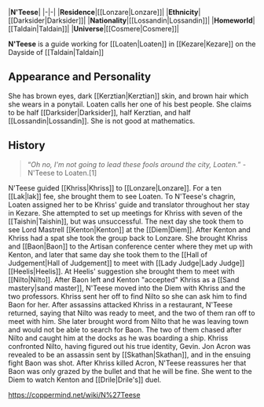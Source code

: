 |**N'Teese**|
|-|-|
|**Residence**|[[Lonzare\|Lonzare]]|
|**Ethnicity**|[[Darksider\|Darksider]]|
|**Nationality**|[[Lossandin\|Lossandin]]|
|**Homeworld**|[[Taldain\|Taldain]]|
|**Universe**|[[Cosmere\|Cosmere]]|

**N'Teese** is a guide working for [[Loaten\|Loaten]] in [[Kezare\|Kezare]] on the Dayside of [[Taldain\|Taldain]]

## Appearance and Personality
She has brown eyes, dark [[Kerztian\|Kerztian]] skin, and brown hair which she wears in a ponytail. Loaten calls her one of his best people. She claims to be half [[Darksider\|Darksider]], half Kerztian, and half [[Lossandin\|Lossandin]]. She is not good at mathematics.

## History
>“*Oh no, I'm not going to lead these fools around the city, Loaten.*”
\-N'Teese to Loaten.[1]

N'Teese guided [[Khriss\|Khriss]] to [[Lonzare\|Lonzare]]. For a ten [[Lak\|lak]] fee, she brought them to see Loaten. To N'Teese's chagrin, Loaten assigned her to be Khriss' guide and translator throughout her stay in Kezare. She attempted to set up meetings for Khriss with seven of the [[Taishin\|Taishin]], but was unsuccessful. The next day she took them to see Lord Mastrell [[Kenton\|Kenton]] at the [[Diem\|Diem]].
After Kenton and Khriss had a spat she took the group back to Lonzare. She brought Khriss and [[Baon\|Baon]] to the Artisan conference center where they met up with Kenton, and later that same day she took them to the [[Hall of Judgement\|Hall of Judgement]] to meet with [[Lady Judge\|Lady Judge]] [[Heelis\|Heelis]]. At Heelis' suggestion she brought them to meet with [[Nilto\|Nilto]].
After Baon left and Kenton "accepted" Khriss as a [[Sand mastery\|sand master]], N'Teese moved into the Diem with Khriss and the two professors. Khriss sent her off to find Nilto so she can ask him to find Baon for her. After assassins attacked Khriss in a restaurant, N'Teese returned, saying that Nilto was ready to meet, and the two of them ran off to meet with him. She later brought word from Nilto that he was leaving town and would not be able to search for Baon. The two of them chased after Nilto and caught him at the docks as he was boarding a ship. Khriss confronted Nilto, having figured out his true identity, Gevin. Jon Acron was revealed to be an assassin sent by [[Skathan\|Skathan]], and in the ensuing fight Baon was shot. After Khriss killed Acron, N'Teese reassures her that Baon was only grazed by the bullet and that he will be fine.
She went to the Diem to watch Kenton and [[Drile\|Drile's]] duel.



https://coppermind.net/wiki/N%27Teese